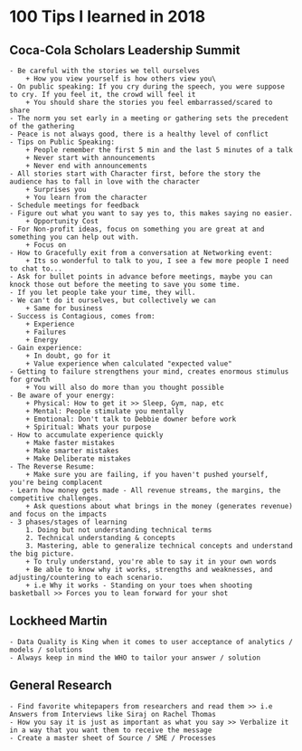 # 100 Tips I learned in 2018

## Coca-Cola Scholars Leadership Summit
	- Be careful with the stories we tell ourselves
		+ How you view yourself is how others view you\
	- On public speaking: If you cry during the speech, you were suppose to cry. If you feel it, the crowd will feel it
		+ You should share the stories you feel embarrassed/scared to share
	- The norm you set early in a meeting or gathering sets the precedent of the gathering
	- Peace is not always good, there is a healthy level of conflict
	- Tips on Public Speaking:
		+ People remember the first 5 min and the last 5 minutes of a talk
		+ Never start with announcements
		+ Never end with announcements
	- All stories start with Character first, before the story the audience has to fall in love with the character  
		+ Surprises you
		+ You learn from the character
	- Schedule meetings for feedback
	- Figure out what you want to say yes to, this makes saying no easier.
		+ Opportunity Cost
	- For Non-profit ideas, focus on something you are great at and something you can help out with.
		+ Focus on 
	- How to Gracefully exit from a conversation at Networking event:
		+ Its so wonderful to talk to you, I see a few more people I need to chat to...
	- Ask for bullet points in advance before meetings, maybe you can knock those out before the meeting to save you some time.
	- If you let people take your time, they will. 
	- We can't do it ourselves, but collectively we can
		+ Same for business
	- Success is Contagious, comes from:
		+ Experience
		+ Failures
		+ Energy
	- Gain experience:
		+ In doubt, go for it
		+ Value experience when calculated "expected value"	
	- Getting to failure strengthens your mind, creates enormous stimulus for growth
		+ You will also do more than you thought possible
	- Be aware of your energy:
		+ Physical: How to get it >> Sleep, Gym, nap, etc
		+ Mental: People stimulate you mentally
		+ Emotional: Don't talk to Debbie downer before work
		+ Spiritual: Whats your purpose
	- How to accumulate experience quickly
		+ Make faster mistakes
		+ Make smarter mistakes
		+ Make Deliberate mistakes
	- The Reverse Resume: 
		+ Make sure you are failing, if you haven't pushed yourself, you're being complacent
	- Learn how money gets made - All revenue streams, the margins, the competitive challenges. 
		+ Ask questions about what brings in the money (generates revenue) and focus on the impacts
	- 3 phases/stages of learning
		1. Doing but not understanding technical terms
		2. Technical understanding & concepts
		3. Mastering, able to generalize technical concepts and understand the big picture.
		+ To truly understand, you're able to say it in your own words
		+ Be able to know why it works, strengths and weaknesses, and adjusting/countering to each scenario.
		+ i.e Why it works - Standing on your toes when shooting basketball >> Forces you to lean forward for your shot
## Lockheed Martin
	- Data Quality is King when it comes to user acceptance of analytics / models / solutions
	- Always keep in mind the WHO to tailor your answer / solution

## General Research
	- Find favorite whitepapers from researchers and read them >> i.e Answers from Interviews like Siraj on Rachel Thomas
	- How you say it is just as important as what you say >> Verbalize it in a way that you want them to receive the message
	- Create a master sheet of Source / SME / Processes